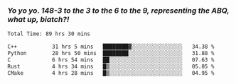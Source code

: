 ### ***Yo yo yo. 148-3 to the 3 to the 6 to the 9, representing the ABQ, what up, biatch?!***

<!--START_SECTION:waka-->

```txt
Total Time: 89 hrs 30 mins

C++           31 hrs 5 mins   ████████▓░░░░░░░░░░░░░░░░   34.38 %
Python        28 hrs 50 mins  ████████░░░░░░░░░░░░░░░░░   31.88 %
C             6 hrs 54 mins   ██░░░░░░░░░░░░░░░░░░░░░░░   07.63 %
Rust          4 hrs 34 mins   █▒░░░░░░░░░░░░░░░░░░░░░░░   05.05 %
CMake         4 hrs 28 mins   █▒░░░░░░░░░░░░░░░░░░░░░░░   04.95 %
```

<!--END_SECTION:waka-->

<!--
**AJMC2002/AJMC2002** is a ✨ _special_ ✨ repository because its `README.md` (this file) appears on your GitHub profile.

Here are some ideas to get you started:

- 🔭 I’m currently working on ...
- 🌱 I’m currently learning ...
- 👯 I’m looking to collaborate on ...
- 🤔 I’m looking for help with ...
- 💬 Ask me about ...
- 📫 How to reach me: ...
- 😄 Pronouns: ...
- ⚡ Fun fact: ...
-->
